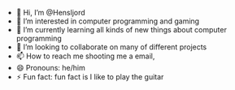 - 👋 Hi, I’m @Hensljord
- 👀 I’m interested in computer programming and gaming
- 🌱 I’m currently learning all kinds of new things about computer programming
- 💞️ I’m looking to collaborate on many of different projects
- 📫 How to reach me shooting me a email,
- 😄 Pronouns: he/him
- ⚡ Fun fact: fun fact is I like to play the guitar

<!---
Hensljord/Hensljord is a ✨ special ✨ repository because its `README.md` (this file) appears on your GitHub profile.
You can click the Preview link to take a look at your changes.
--->
